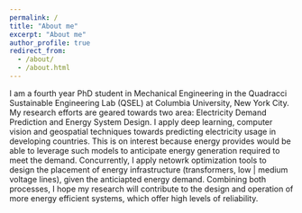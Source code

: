 ```yaml
---
permalink: /
title: "About me"
excerpt: "About me"
author_profile: true
redirect_from: 
  - /about/
  - /about.html
---
```


I am a fourth year PhD student in Mechanical Engineering in the Quadracci Sustainable Engineering Lab (QSEL) at Columbia University, New York City. My research efforts are geared towards two area: Electricity Demand Prediction and Energy System Design. I apply deep learning, computer vision and geospatial techniques towards predicting electricity usage in developing countries. This is on interest because energy provides would be able to leverage such models to anticipate energy generation required to meet the demand. Concurrently, I apply netowrk optimization tools to design the placement of energy infrastructure (transformers, low | medium voltage lines), given the anticiapted energy demand. Combining both processes, I hope my research will contribute to the design and operation of more energy efficient systems, which offer high levels of reliability. 
